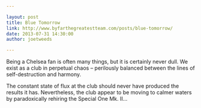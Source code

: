 ```yaml
---

layout: post
title: Blue Tomorrow
link: http://www.byfarthegreatestteam.com/posts/blue-tomorrow/
date: 2013-07-31 14:30:00
author: joetweeds

---
```

 
Being a Chelsea fan is often many things, but it is certainly never dull. We exist as a club in perpetual chaos – perilously balanced between the lines of self-destruction and harmony.

The constant state of flux at the club should never have produced the results it has. Nevertheless, the club appear to be moving to calmer waters by paradoxically rehiring the Special One Mk. II...